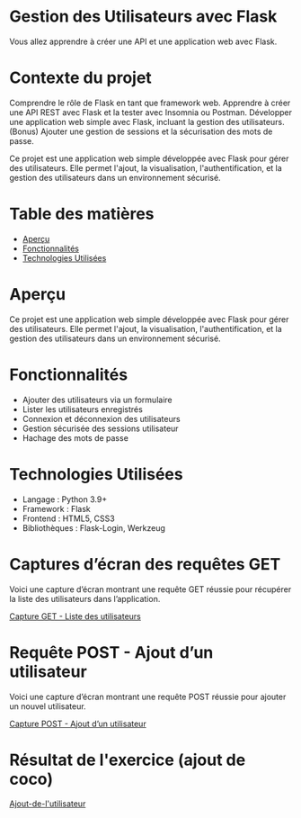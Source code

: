 # Gestion des Utilisateurs avec Flask
Vous allez apprendre à créer une API et une application web avec Flask.

# Contexte du projet
Comprendre le rôle de Flask en tant que framework web.
Apprendre à créer une API REST avec Flask et la tester avec Insomnia ou Postman.
Développer une application web simple avec Flask, incluant la gestion des utilisateurs.
(Bonus) Ajouter une gestion de sessions et la sécurisation des mots de passe.

Ce projet est une application web simple développée avec Flask  pour gérer des utilisateurs. Elle permet l'ajout, la visualisation, l'authentification, et la gestion des utilisateurs dans un environnement sécurisé.

# Table des matières

- [Aperçu](#aperçu)
- [Fonctionnalités](#fonctionnalités)
- [Technologies Utilisées](#technologies-utilisées)

# Aperçu

Ce projet est une application web simple développée avec Flask  pour gérer des utilisateurs. Elle permet l'ajout, la visualisation, l'authentification, et la gestion des utilisateurs dans un environnement sécurisé.

# Fonctionnalités

- Ajouter des utilisateurs via un formulaire
- Lister les utilisateurs enregistrés
- Connexion et déconnexion des utilisateurs
- Gestion sécurisée des sessions utilisateur
- Hachage des mots de passe

# Technologies Utilisées

- Langage : Python 3.9+
- Framework : Flask
- Frontend : HTML5, CSS3
- Bibliothèques : Flask-Login, Werkzeug

# Captures d’écran des requêtes GET 

Voici une capture d’écran montrant une requête GET réussie pour récupérer la liste des utilisateurs dans l’application.

[Capture GET - Liste des utilisateurs](./Capture%20d'écran%202024-10-18%20162302.png)

# Requête POST - Ajout d’un utilisateur

Voici une capture d’écran montrant une requête POST réussie pour ajouter un nouvel utilisateur.

[Capture POST - Ajout d’un utilisateur](./Capture%20d'écran%202024-10-18%20162402.png)

# Résultat de l'exercice (ajout de coco)
[Ajout-de-l'utilisateur](Capture%20d'écran%202024-10-18%20162430.png)



